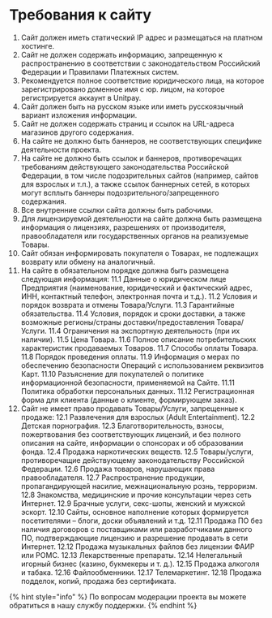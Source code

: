 # Требования к сайту

1. Сайт должен иметь статический IP адрес и размещаться на платном хостинге.  
2. Сайт не должен содержать информацию, запрещенную к распространению в соответствии с законодательством Российский Федерации и Правилами Платежных систем.  
3. Рекомендуется полное соответствие юридического лица, на которое зарегистрировано доменное имя с юр. лицом, на которое регистрируется аккаунт в Unitpay.  
4. Сайт должен быть на русском языке или иметь русскоязычный вариант изложения информации.  
5. Сайт не должен содержать страниц и ссылок на URL-адреса магазинов другого содержания. 
6. На сайте не должно быть баннеров, не соответствующих специфике деятельности проекта.  
7. На сайте не должно быть ссылок и баннеров, противоречащих требованиям действующего законодательства Российской Федерации, в том числе подозрительных сайтов \(например, сайтов для взрослых и т.п.\), а также ссылок баннерных сетей, в которых могут всплыть баннеры подозрительного/запрещенного содержания.  
8. Все внутренние ссылки сайта должны быть рабочими. 
9.  Для лицензируемой деятельности на сайте должна быть размещена информация о лицензиях, разрешениях от производителя, правообладателя или государственных органов на реализуемые Товары.  
10. Сайт обязан информировать покупателя о Товарах, не подлежащих возврату или обмену на аналогичный.  
11. На сайте в обязательном порядке должна быть размещена следующая информация:  11.1 Данные о юридическом лице Предприятия \(наименование, юридический и фактический адрес, ИНН, контактный телефон, электронная почта и т.д.\).  11.2 Условия и порядок возврата и отмены Товара/Услуги.  11.3 Гарантийные обязательства.  11.4 Условия, порядок и сроки доставки, а также возможные регионы/страны доставки/предоставления Товара/Услуги.  11.4 Ограничения на экспортную деятельность \(при их наличии\).  11.5 Цена Товара.  11.6 Полное описание потребительских характеристик продаваемых Товаров.  11.7 Способы оплаты Товара.  11.8 Порядок проведения оплаты.  11.9 Информация о мерах по обеспечению безопасности Операций с использованием реквизитов Карт.  11.10 Разъяснение для покупателей о политике информационной безопасности, применяемой на Сайте.  11.11 Политика обработки персональных данных.  11.12 Регистрационная форма для клиента \(данные о клиенте, формирующем заказ\). 
12. Сайт не имеет право продавать Товары/Услуги, запрещенные к продаже: 12.1 Развлечения для взрослых \(Adult Entertainment\). 12.2 Детская порнография. 12.3 Благотворительность, взносы, пожертвования без соответствующих лицензий, и без полного описания на сайте, информации о спонсорах и об образовании фонда. 12.4 Продажа наркотических веществ. 12.5 Товары/услуги, противоречащие действующему законодательству Российской Федерации. 12.6 Продажа товаров, нарушающих права правообладателя. 12.7 Распространение продукции, пропагандирующей насилие, межнациональную рознь, терроризм. 12.8 Знакомства, медицинские и прочие консультации через сеть Интернет. 12.9 Брачные услуги, секс-шопы, женский и мужской эскорт. 12.10 Сайты, основное наполнение которых формируется посетителями – блоги, доски объявлений и т.д. 12.11 Продажа ПО без наличия договоров с поставщиками или разработчиками данного ПО, подтверждающие лицензию и разрешение продавать в сети Интернет. 12.12 Продажа музыкальных файлов без лицензии ФАИР или РОМС. 12.13 Лекарственные препараты. 12.14 Нелегальный игорный бизнес \(казино, букмекеры и т. д.\). 12.15 Продажа алкоголя и табака. 12.16 Файлообменники. 12.17 Телемаркетинг. 12.18 Продажа подделок, копий, продажа без сертификата. 

{% hint style="info" %}
По вопросам модерации проекта вы можете обратиться в нашу службу поддержки.
{% endhint %}

